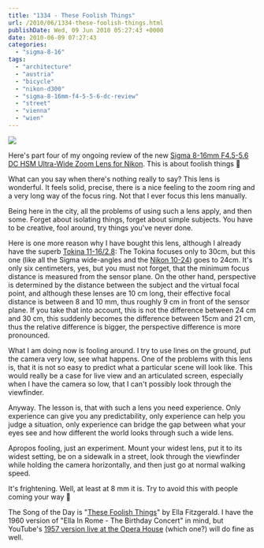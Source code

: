 ```yaml
---
title: "1334 - These Foolish Things"
url: /2010/06/1334-these-foolish-things.html
publishDate: Wed, 09 Jun 2010 05:27:43 +0000
date: 2010-06-09 07:27:43
categories: 
  - "sigma-8-16"
tags: 
  - "architecture"
  - "austria"
  - "bicycle"
  - "nikon-d300"
  - "sigma-8-16mm-f4-5-5-6-dc-review"
  - "street"
  - "vienna"
  - "wien"
---
```

<a target="_blank" href="https://d25zfm9zpd7gm5.cloudfront.net/1200x1200/2010/20100608_172318_ps.jpg"><img src="https://d25zfm9zpd7gm5.cloudfront.net/0600x0600/2010/20100608_172318_ps.jpg" /></a>

Here's part four of my ongoing review of the new <a href="http://www.bhphotovideo.com/c/product/689637-REG/Sigma_203306_8_16mm_F4_5_5_6_DC_HSM.html/BI/6346/KBID/7056">Sigma 8-16mm F4.5-5.6 DC HSM Ultra-Wide Zoom Lens for Nikon</a>. This is about foolish things 🙂

What can you say when there's nothing really to say? This lens is wonderful. It feels solid, precise, there is a nice feeling to the zoom ring and a very long way of the focus ring. Not that I ever focus this lens manually.

<a target="_blank" href="http://www.bhphotovideo.com/c/product/689637-REG/Sigma_203306_8_16mm_F4_5_5_6_DC_HSM.html/BI/6346/KBID/7056"><img style="margin: 0pt 0px 0pt 10px; float: right;" src="https://d25zfm9zpd7gm5.cloudfront.net/0150x0150/2010/20100605_075723_ps.jpg" alt="" border="0" /></a> Being here in the city, all the problems of using such a lens apply, and then some. Forget about isolating things, forget about simple subjects. You have to be creative, fool around, try things you've never done.

Here is one more reason why I have bought this lens, although I already have the superb <a href="http://www.bhphotovideo.com/c/product/554036-REG/Tokina_ATX116PRODXN_11_16mm_f_2_8_AT_X_116.html/BI/6346/KBID/7056">Tokina 11-16/2.8</a>: The Tokina focuses only to 30cm, but this one (like all the Sigma wide-angles and the <a href="http://www.bhphotovideo.com/c/product/619515-REG/Nikon_2181_10_24mm_f_3_5_4_5G_ED_AF_S.html/BI/6346/KBID/7056">Nikon 10-24</a>) goes to 24cm. It's only six centimeters, yes, but you must not forget, that the minimum focus distance is measured from the sensor plane. On the other hand, perspective is determined by the distance between the subject and the virtual focal point, and although these lenses are 10 cm long, their effective focal distance is between 8 and 10 mm, thus roughly 9 cm in front of the sensor plane. If you take that into account, this is not the difference between 24 cm and 30 cm, this suddenly becomes the difference between 15cm and 21 cm, thus the relative difference is bigger, the perspective difference is more pronounced.

<a target="_blank" href="https://d25zfm9zpd7gm5.cloudfront.net/1200x1200/2010/20100608_170515_ps.jpg"><img style="margin: 0pt 10px 0pt 0px; float: left;" src="https://d25zfm9zpd7gm5.cloudfront.net/0150x0150/2010/20100608_170515_ps.jpg" alt="" border="0" /></a> What I am doing now is fooling around. I try to use lines on the ground, put the camera very low, see what happens. One of the problems with this lens is, that it is not so easy to predict what a particular scene will look like. This would really be a case for live view and an articulated screen, especially when I have the camera so low, that I can't possibly look through the viewfinder.

Anyway. The lesson is, that with such a lens you need experience. Only experience can give you any predictability, only experience can help you judge a situation, only experience can bridge the gap between what your eyes see and how different the world looks through such a wide lens.

 Apropos fooling, just an experiment. Mount your widest lens, put it to its widest setting, be on a sidewalk in a street, look through the viewfinder while holding the camera horizontally, and then just go at normal walking speed.

It's frightening. Well, at least at 8 mm it is. Try to avoid this with people coming your way 🙂

The Song of the Day is "<a target="_blank" href="http://www.lyricsmode.com/lyrics/b/billie_holiday/these_foolish_things.html">These Foolish Things</a>" by Ella Fitzgerald. I have the 1960 version of "Ella In Rome - The Birthday Concert" in mind, but YouTube's <a target="_blank" href="http://www.youtube.com/watch?v=fKaXfpHztsI&feature=related">1957 version live at the Opera House</a> (which one?) will do fine as well.


